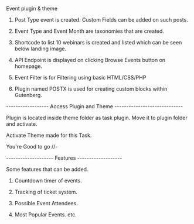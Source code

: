 Event plugin &amp; theme


1. Post Type event is created. Custom Fields can be added on such posts.

2. Event Type and Event Month are taxonomies that are created.

3. Shortcode to list 10 webinars is created and listed which can be seen below landing image.

4. API Endpoint is displayed on clicking Browse Events button on homepage.

5. Event Filter is for Filtering using basic HTML/CSS/PHP

6. Plugin named POSTX is used for creating custom blocks within Gutenberg.

------------------ Access Plugin and Theme -----------------------------

Plugin is located inside theme folder as task plugin. Move it to plugin folder and activate.

Activate Theme made for this Task.

You're Good to go //-

-------------------- Features -------------------

Some features that can be added.

1. Countdown timer of events.

2. Tracking of ticket system.

3. Possible Event Attendees.

4. Most Popular Events. etc.
